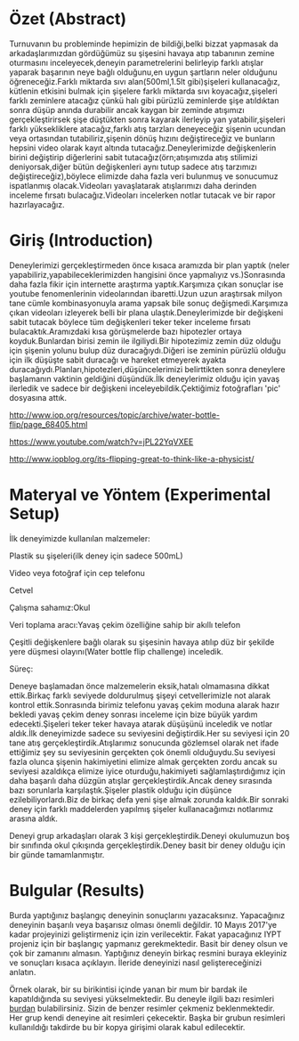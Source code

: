 # Özet (Abstract)
Turnuvanın bu probleminde hepimizin de bildiği,belki bizzat yapmasak da arkadaşlarımızdan gördüğümüz su şişesini havaya atıp tabanının zemine oturmasını inceleyecek,deneyin parametrelerini belirleyip farklı atışlar yaparak başarının neye bağlı olduğunu,en uygun şartların neler olduğunu öğreneceğiz.Farklı miktarda sıvı alan(500ml,1.5lt gibi)şişeleri kullanacağız, kütlenin etkisini bulmak için şişelere farklı miktarda sıvı koyacağız,şişeleri farklı zeminlere atacağız çünkü halı gibi pürüzlü zeminlerde şişe atıldıktan sonra düşüp anında durabilir ancak kaygan bir zeminde atışımızı gerçekleştirirsek şişe düştükten sonra kayarak ilerleyip yan yatabilir,şişeleri farklı yüksekliklere atacağız,farklı atış tarzları deneyeceğiz şişenin ucundan veya ortasından tutabiliriz,şişenin dönüş hızını değiştireceğiz ve bunların hepsini video olarak kayıt altında tutacağız.Deneylerimizde değişkenlerin birini değiştirip diğerlerini sabit tutacağız(örn;atışımızda atış stilimizi deniyorsak,diğer bütün değişkenleri aynı tutup sadece atış tarzımızı değiştireceğiz),böylece elimizde daha fazla veri bulunmuş ve sonucumuz ispatlanmış olacak.Videoları yavaşlatarak atışlarımızı daha derinden inceleme fırsatı bulacağız.Videoları incelerken notlar tutacak ve bir rapor hazırlayacağız.
# Giriş (Introduction)
Deneylerimizi gerçekleştirmeden önce kısaca aramızda bir plan yaptık (neler yapabiliriz,yapabileceklerimizden hangisini önce yapmalıyız vs.)Sonrasında daha fazla fikir için internette araştırma yaptık.Karşımıza çıkan sonuçlar ise youtube fenomenlerinin videolarından ibaretti.Uzun uzun araştırsak milyon tane cümle kombinasyonuyla arama yapsak bile  sonuç değişmedi.Karşımıza çıkan videoları izleyerek belli bir plana ulaştık.Deneylerimizde bir değişkeni sabit tutacak böylece tüm değişkenleri teker teker inceleme fırsatı bulacaktık.Aramızdaki kısa görüşmelerde bazı hipotezler ortaya koyduk.Bunlardan birisi zemin ile ilgiliydi.Bir hipotezimiz zemin düz olduğu için şişenin yolunu bulup düz duracağıydı.Diğeri ise zeminin pürüzlü olduğu için ilk düşüşte sabit duracağı ve hareket etmeyerek ayakta duracağıydı.Planları,hipotezleri,düşüncelerimizi belirttikten sonra deneylere başlamanın vaktinin geldiğini düşündük.İlk deneylerimiz olduğu için yavaş ilerledik ve sadece bir değişkeni inceleyebildik.Çektiğimiz fotoğrafları 'pic' dosyasına attık.

http://www.iop.org/resources/topic/archive/water-bottle-flip/page_68405.html

https://www.youtube.com/watch?v=jPL22YqVXEE

http://www.iopblog.org/its-flipping-great-to-think-like-a-physicist/

# Materyal ve Yöntem (Experimental Setup)
İlk deneyimizde kullanılan malzemeler:

Plastik su şişeleri(ilk deney için sadece 500mL)

Video veya fotoğraf için cep telefonu

Cetvel

Çalışma sahamız:Okul

Veri toplama aracı:Yavaş çekim özelliğine sahip bir akıllı telefon

Çeşitli değişkenlere bağlı olarak su şişesinin havaya atılıp düz bir şekilde yere düşmesi olayını(Water bottle flip challenge) inceledik.

Süreç:

Deneye başlamadan önce malzemelerin eksik,hatalı olmamasına dikkat ettik.Birkaç farklı seviyede doldurulmuş şişeyi cetvellerimizle not alarak kontrol ettik.Sonrasında birimiz telefonu yavaş çekim moduna alarak hazır bekledi yavaş çekim deney sonrası inceleme için bize büyük yardım edecekti.Şişeleri teker teker havaya atarak düşüşünü inceledik ve notlar aldık.İlk deneyimizde sadece su seviyesini değiştirdik.Her su seviyesi için 20 tane atış gerçekleştirdik.Atışlarımız sonucunda gözlemsel olarak net ifade ettiğimiz şey su seviyesinin gerçekten çok önemli olduğuydu.Su seviyesi fazla olunca şişenin hakimiyetini elimize almak gerçekten zordu ancak su seviyesi azaldıkça elimize iyice oturduğu,hakimiyeti sağlamlaştırdığımız için daha başarılı daha düzgün atışlar gerçekleştirdik.Ancak deney sırasında bazı sorunlarla karşılaştık.Şişeler plastik olduğu için düşünce ezilebiliyorlardı.Biz de birkaç defa yeni şişe almak zorunda kaldık.Bir sonraki deney için farklı maddelerden yapılmış şişeler kullanacağımızı notlarımız arasına aldık.

Deneyi grup arkadaşları olarak 3 kişi gerçekleştirdik.Deneyi okulumuzun boş bir sınıfında okul çıkışında gerçekleştirdik.Deney basit bir deney olduğu için bir günde tamamlanmıştır.

# Bulgular (Results)
Burda yaptığınız başlangıç deneyinin sonuçlarını yazacaksınız. Yapacağınız deneyinin başarılı veya başarısız olması önemli değildir. 10 Mayıs 2017'ye kadar projeyinizi geliştirmeniz için izin verilecektir. Fakat yapacağınız IYPT projeniz için bir başlangıç yapmanız gerekmektedir. Basit bir deney olsun ve çok bir zamanını almasın. Yaptığınız deneyin birkaç resmini buraya ekleyiniz ve sonuçları kısaca açıklayın. İleride deneyinizi nasıl geliştereceğinizi anlatın. 

Örnek olarak, bir su birikintisi içinde yanan bir mum bir bardak ile kapatıldığında su seviyesi yükselmektedir. Bu deneyle ilgili bazı resimleri [burdan](https://www.stevespanglerscience.com/lab/experiments/why-does-the-water-rise/) bulabilirsiniz. Sizin de benzer resimler çekmeniz beklenmektedir. Her grup kendi deneyine ait resimleri çekecektir. Başka bir grubun resimleri kullanıldığı takdirde bu bir kopya girişimi olarak kabul edilecektir. 

